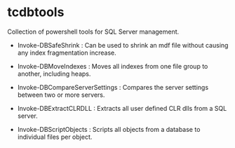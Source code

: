 # tcdbtools

Collection of powershell tools for SQL Server management.

- Invoke-DBSafeShrink : Can be used to shrink an mdf file without causing any index fragmentation increase.
    
- Invoke-DBMoveIndexes : Moves all indexes from one file group to another, including heaps.

- Invoke-DBCompareServerSettings : Compares the server settings between two or more servers.

- Invoke-DBExtractCLRDLL : Extracts all user defined CLR dlls from a SQL server.

- Invoke-DBScriptObjects : Scripts all objects from a database to individual files per object.
